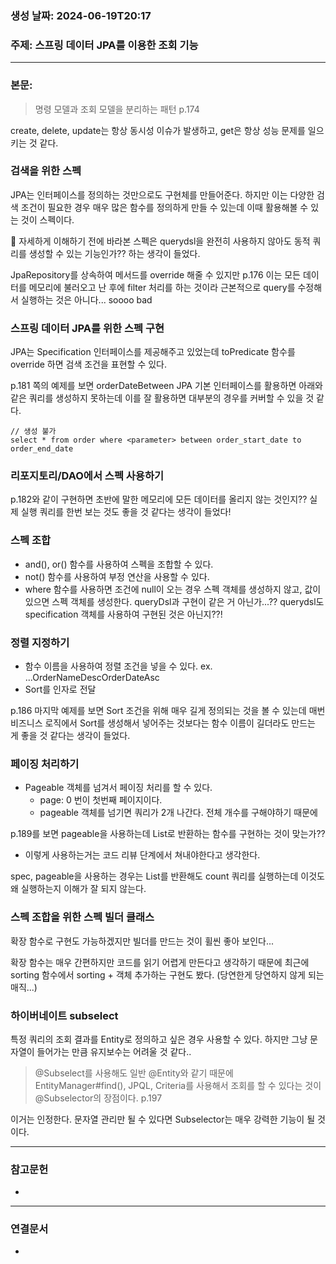 ### 생성 날짜: 2024-06-19T20:17
### 주제: 스프링 데이터 JPA를 이용한 조회 기능
---
### 본문:

> 명령 모델과 조회 모델을 분리하는 패턴 p.174

create, delete, update는 항상 동시성 이슈가 발생하고, get은 항상 성능 문제를 일으키는 것 같다.

### 검색을 위한 스펙

JPA는 인터페이스를 정의하는 것만으로도 구현체를 만들어준다. 하지만 이는 다양한 검색 조건이 필요한 경우 매우 많은 함수를 정의하게 만들 수 있는데 이때 활용해볼 수 있는 것이 스펙이다.

📡 자세하게 이해하기 전에 바라본 스펙은 querydsl을 완전히 사용하지 않아도 동적 쿼리를 생성할 수 있는 기능인가?? 하는 생각이 들었다.

JpaRepository를 상속하여 메서드를 override 해줄 수 있지만 p.176 이는 모든 데이터를 메모리에 불러오고 난 후에 filter 처리를 하는 것이라 근본적으로 query를 수정해서 실행하는 것은 아니다... soooo bad

### 스프링 데이터 JPA를 위한 스펙 구현

JPA는  Specification 인터페이스를 제공해주고 있었는데 toPredicate 함수를 override 하면 검색 조건을 표현할 수 있다.

p.181 쪽의 예제를 보면 orderDateBetween JPA 기본 인터페이스를 활용하면 아래와 같은 쿼리를 생성하지 못하는데 이를 잘 활용하면 대부분의 경우를 커버할 수 있을 것 같다.

```
// 생성 불가
select * from order where <parameter> between order_start_date to order_end_date
```

### 리포지토리/DAO에서 스펙 사용하기

p.182와 같이 구현하면 초반에 말한 메모리에 모든 데이터를 올리지 않는 것인지?? 실제 실행 쿼리를 한번 보는 것도 좋을 것 같다는 생각이 들었다!

### 스펙 조합

- and(), or() 함수를 사용하여 스펙을 조합할 수 있다.
- not() 함수를 사용하여 부정 연산을 사용할 수 있다.
- where 함수를 사용하면 조건에 null이 오는 경우 스펙 객체를 생성하지 않고, 값이 있으면 스펙 객체를 생성한다.
queryDsl과 구현이 같은 거 아닌가...?? querydsl도 specification 객체를 사용하여 구현된 것은 아닌지??!

### 정렬 지정하기
- 함수 이름을 사용하여 정렬 조건을 넣을 수 있다. ex. ...OrderNameDescOrderDateAsc
- Sort를 인자로 전달

p.186 마지막 예제를 보면 Sort 조건을 위해 매우 길게 정의되는 것을 볼 수 있는데 매번 비즈니스 로직에서 Sort를 생성해서 넣어주는 것보다는 함수 이름이 길더라도 만드는 게 좋을 것 같다는 생각이 들었다.

### 페이징 처리하기

- Pageable 객체를 넘겨서 페이징 처리를 할 수 있다.
	- page: 0 번이 첫번째 페이지이다.
	- pageable 객체를 넘기면 쿼리가 2개 나간다. 전체 개수를 구해야하기 때문에

p.189를 보면 pageable을 사용하는데 List로 반환하는 함수를 구현하는 것이 맞는가??
- 이렇게 사용하는거는 코드 리뷰 단계에서 쳐내야한다고 생각한다.

spec, pageable을 사용하는 경우는 List를 반환해도 count 쿼리를 실행하는데 이것도 왜 실행하는지 이해가 잘 되지 않는다.

### 스펙 조합을 위한 스펙 빌더 클래스

확장 함수로 구현도 가능하겠지만 빌더를 만드는 것이 휠씬 좋아 보인다...

확장 함수는 매우 간편하지만 코드를 읽기 어렵게 만든다고 생각하기 때문에 최근에 sorting 함수에서 sorting + 객체 추가하는 구현도 봤다. (당연한게 당연하지 않게 되는 매직...)

### 하이버네이트 subselect

특정 쿼리의 조회 결과를 Entity로 정의하고 싶은 경우 사용할 수 있다. 하지만 그냥 문자열이 들어가는 만큼 유지보수는 어려울 것 같다..

> @Subselect를 사용해도 일반 @Entity와 같기 때문에 EntityManager#find(), JPQL, Criteria를 사용해서 조회를 할 수 있다는 것이 @Subselector의 장점이다. p.197

이거는 인정한다. 문자열 관리만 될 수 있다면 Subselector는 매우 강력한 기능이 될 것이다.

---
### 참고문헌
- 
---
### 연결문서
- 

